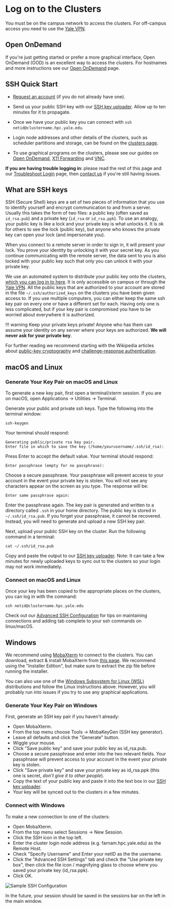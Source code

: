 # Log on to the Clusters

You must be on the campus network to access the clusters. For off-campus access you need to use the [Yale VPN](vpn).

## Open OnDemand

If you're just getting started or prefer a more graphical interface, Open OnDemand (OOD) is an excellent way to access the clusters. For hostnames and more instructions see our [Open OnDemand](/clusters-at-yale/access/ood) page.

## SSH Quick Start

* [Request an account](https://research.computing.yale.edu/support/hpc/account-request) (if you do not already have one).

* Send us your public SSH key with our [SSH key uploader](https://sshkeys.hpc.yale.edu/). Allow up to ten minutes for it to propagate.

* Once we have your public key you can connect with `ssh netid@clustername.hpc.yale.edu`.

* Login node addresses and other details of the clusters, such as scheduler partitions and storage, can be found on the [clusters page](/clusters).

* To use graphical programs on the clusters, please see our guides on [Open OnDemand](/clusters-at-yale/access/ood), [X11 Forwarding](x11) and [VNC](vnc).

**If you are having trouble logging in**: please read the rest of this page and our [Troubleshoot Login](/clusters-at-yale/troubleshoot) page, then [contact us](/#get-help) if you're still having issues.

## What are SSH keys

SSH (Secure Shell) keys are a set of two pieces of information that you use to identify yourself and encrypt communication to and from a server. Usually this takes the form of two files: a public key (often saved as `id_rsa.pub`) and a private key (`id_rsa` or `id_rsa.ppk`). To use an analogy, your public key is like a lock and your private key is what unlocks it. It is ok for others to see the lock (public key), but anyone who knows the private key can open your lock (and impersonate you).

When you connect to a remote server in order to sign in, it will present your lock. You prove your identity by unlocking it with your secret key. As you continue communicating with the remote server, the data sent to you is also locked with your public key such that only you can unlock it with your private key.

We use an automated system to distribute your public key onto the clusters, [which you can log in to here](https://sshkeys.hpc.yale.edu/). It is only accessible on campus or through the [Yale VPN](vpn). All the public keys that are authorized to your account are stored in the file `~/.ssh/authorized_keys` on the clusters you have been given access to. If you use multiple computers, you can either keep the same ssh key pair on every one or have a different set for each. Having only one is less complicated, but if your key pair is compromised you have to be worried about everywhere it is authorized.

!!! warning
    Keep your private keys private! Anyone who has them can assume your identity on any server where your keys are authorized. **We will never ask for your private key**.

For further reading we recommend starting with the Wikipedia articles about [public-key cryptography](https://en.wikipedia.org/wiki/Public-key_cryptography) and [challenge-response authentication](https://en.wikipedia.org/wiki/Challenge-response_authentication).

## macOS and Linux

### Generate Your Key Pair on macOS and Linux

To generate a new key pair, first open a terminal/xterm session. If you are on macOS, open Applications -> Utilities -> Terminal.

Generate your public and private ssh keys. Type the following into the terminal window:

```
ssh-keygen
```

Your terminal should respond:

```
Generating public/private rsa key pair.
Enter file in which to save the key (/home/yourusername/.ssh/id_rsa):

```

Press Enter to accept the default value. Your terminal should respond:

```
Enter passphrase (empty for no passphrase):
```

Choose a secure passphrase. Your passphrase will prevent access to your account in the event your private key is stolen. You will not see any characters appear on the screen as you type. The response will be:

```
Enter same passphrase again:
```

Enter the passphrase again. The key pair is generated and written to a directory called `.ssh` in your home directory. The public key is stored in `~/.ssh/id_rsa.pub`. If you forget your passphrase, it cannot be recovered. Instead, you will need to generate and upload a new SSH key pair.

Next, upload your public SSH key on the cluster. Run the following command in a terminal:

```
cat ~/.ssh/id_rsa.pub
```

Copy and paste the output to our [SSH key uploader](https://sshkeys.hpc.yale.edu/). Note: It can take a few minutes for newly uploaded keys to sync out to the clusters so your login may not work immediately.

### Connect on macOS and Linux

Once your key has been copied to the appropriate places on the clusters, you can log in with the command:

```
ssh netid@clustername.hpc.yale.edu
```

Check out our [Advanced SSH Configuration](advanced-config) for tips on maintaining connections and adding tab complete to your ssh commands on linux/macOS.

## Windows

We recommend using [MobaXterm](https://mobaxterm.mobatek.net/) to connect to the clusters. You can download, extract & install MobaXterm from [this page](https://mobaxterm.mobatek.net/download-home-edition.html). We recommend using the "Installer Edition", but make sure to extract the zip file before running the installer.

You can also use one of the [Windows Subsystem for Linux (WSL)](https://docs.microsoft.com/en-us/windows/wsl/install-win10) distributions and follow the Linux instructions above. However, you will probably run into issues if you try to use any graphical applications.

### Generate Your Key Pair on Windows

First, generate an SSH key pair if you haven't already:

* Open MobaXterm.
* From the top menu choose Tools -> MobaKeyGen (SSH key generator).
* Leave all defaults and click the "Generate" button.
* Wiggle your mouse.
* Click "Save public key" and save your public key as id_rsa.pub.
* Choose a secure passphrase and enter into the two relevant fields. Your passphrase will prevent access to your account in the event your private key is stolen.
* Click "Save private key" and save your private key as id_rsa.ppk (this one is secret, *don't give it to other people*).
* Copy the text of your public key and paste it into the text box in our [SSH key uploader](https://sshkeys.hpc.yale.edu/).
* Your key will be synced out to the clusters in a few minutes.

### Connect with Windows

To make a new connection to one of the clusters:

* Open MobaXterm.
* From the top menu select Sessions -> New Session.
* Click the SSH icon in the top left.
* Enter the cluster login node address (e.g. farnam.hpc.yale.edu) as the Remote Host.
* Check "Specify Username" and Enter your netID as the the username.
* Click the "Advanced SSH Settings" tab and check the "Use private key box", then click the file icon / magnifying glass to choose where you saved your private key (id_rsa.ppk).
* Click OK.

![Sample SSH Configuration](/img/ssh-connection.png)

In the future, your session should be saved in the sessions bar on the left in the main window.
